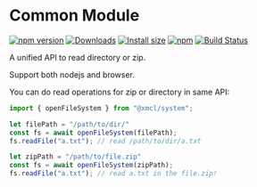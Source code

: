 # Common Module

[![npm version](https://img.shields.io/npm/v/@xmcl/system.svg)](https://www.npmjs.com/package/@xmcl/system)
[![Downloads](https://img.shields.io/npm/dm/@xmcl/system.svg)](https://npmjs.com/@xmcl/system)
[![Install size](https://packagephobia.now.sh/badge?p=@xmcl/system)](https://packagephobia.now.sh/result?p=@xmcl/system)
[![npm](https://img.shields.io/npm/l/@xmcl/minecraft-launcher-core.svg)](https://github.com/voxelum/minecraft-launcher-core-node/blob/master/LICENSE)
[![Build Status](https://github.com/voxelum/minecraft-launcher-core-node/workflows/Build/badge.svg)](https://github.com/Voxelum/minecraft-launcher-core-node/actions?query=workflow%3ABuild)

A unified API to read directory or zip.

Support both nodejs and browser.

You can do read operations for zip or directory in same API:

```ts
import { openFileSystem } from "@xmcl/system";

let filePath = "/path/to/dir/"
const fs = await openFileSystem(filePath);
fs.readFile("a.txt"); // read /path/to/dir/a.txt

let zipPath = "/path/to/file.zip"
const fs = await openFileSystem(zipPath);
fs.readFile("a.txt"); // read a.txt in the file.zip!
```